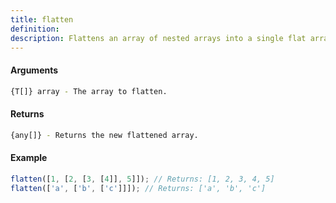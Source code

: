 ```yaml
---
title: flatten
definition: 
description: Flattens an array of nested arrays into a single flat array.
---
```



#### Arguments


```bash
{T[]} array - The array to flatten.
```


#### Returns


```bash
{any[]} - Returns the new flattened array.
```


#### Example


```ts
flatten([1, [2, [3, [4]], 5]]); // Returns: [1, 2, 3, 4, 5]flatten(['a', ['b', ['c']]]); // Returns: ['a', 'b', 'c']
```